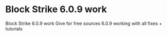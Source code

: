 # Block Strike 6.0.9 work
Block Strike 6.0.9 work
Give for free sources 6.0.9 working with all fixes + tutorials


